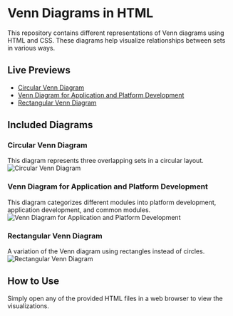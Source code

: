 # Venn Diagrams in HTML

This repository contains different representations of Venn diagrams using HTML and CSS. These diagrams help visualize relationships between sets in various ways.

## Live Previews
- [Circular Venn Diagram](https://rawcdn.githack.com/KLubina/venn-diagrams-in-html/e318cda25b8e23b0d06123c8ae9d34c28b8f1378/VennDiagramm.html)
- [Venn Diagram for Application and Platform Development](https://rawcdn.githack.com/KLubina/venn-diagrams-in-html/e318cda25b8e23b0d06123c8ae9d34c28b8f1378/VennDiagramm-Appli-und-Platti.html)
- [Rectangular Venn Diagram](https://rawcdn.githack.com/KLubina/venn-diagrams-in-html/e318cda25b8e23b0d06123c8ae9d34c28b8f1378/VennDiagrammRectangle.html)

## Included Diagrams
### Circular Venn Diagram
This diagram represents three overlapping sets in a circular layout.
![Circular Venn Diagram](VennDiagramm.png)

### Venn Diagram for Application and Platform Development
This diagram categorizes different modules into platform development, application development, and common modules.
![Venn Diagram for Application and Platform Development](VennDiagramm-Appli-und-Platti.png)

### Rectangular Venn Diagram
A variation of the Venn diagram using rectangles instead of circles.
![Rectangular Venn Diagram](VennDiagrammRectangle.png)

## How to Use
Simply open any of the provided HTML files in a web browser to view the visualizations.
